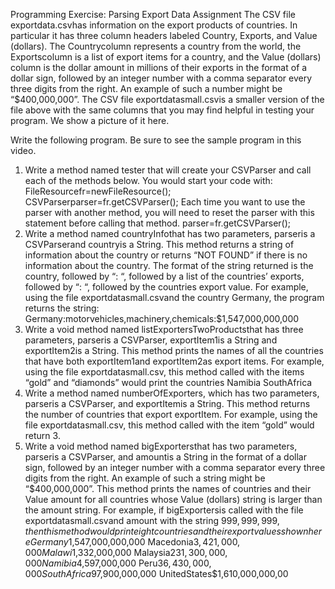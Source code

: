 Programming Exercise: Parsing Export Data
Assignment
The CSV file exportdata.csv​has information on the export products of countries. In particular it has
three column headers labeled Country​, Exports​, and Value (dollars)​. The Country​column
represents a country from the world, the Exports​column is a list of export items for a country, and
the Value (dollars)​column is the dollar amount in millions of their exports in the format of a dollar
sign, followed by an integer number with a comma separator every three digits from the right. An
example of such a number might be “$400,000,000”.
The CSV file exportdatasmall.csv​is a smaller version of the file above with the same columns that
you may find helpful in testing your program. We show a picture of it here.

Write the following program. Be sure to see the sample program in this video.
1. Write a method named tester that will create your CSVParser and call each of the methods
below. You would start your code with:
FileResourcefr=newFileResource();
CSVParserparser=fr.getCSVParser();
Each time you want to use the parser with another method, you will need to reset the parser with this
statement before calling that method.
parser=fr.getCSVParser();
2. Write a method named countryInfo​that has two parameters, parser​is a CSVParser​and
country​is a String. This method returns a string of information about the country or returns “NOT
FOUND” if there is no information about the country. The format of the string returned is the country,
followed by “: “, followed by a list of the countries’ exports, followed by “: “, followed by the countries
export value. For example, using the file exportdatasmall.csv​and the country Germany, the
program returns the string:
Germany:motorvehicles,machinery,chemicals:$1,547,000,000,000
3. Write a void method named listExportersTwoProducts​that has three parameters, parser​is a
CSVParser​, exportItem1​is a String and exportItem2​is a String. This method prints the names of
all the countries that have both exportItem1​and exportItem2​as export items. For example, using
the file exportdatasmall.csv​, this method called with the items “gold” and “diamonds” would print
the countries
Namibia
SouthAfrica
4. Write a method named numberOfExporters​, which has two parameters, parser​is a CSVParser​,
and exportItem​is a String. This method returns the number of countries that export exportItem​. For
example, using the file exportdatasmall.csv​, this method called with the item “gold” would return 3.
5. Write a void method named bigExporters​that has two parameters, parser​is a CSVParser​, and
amount​is a String in the format of a dollar sign, followed by an integer number with a comma
separator every three digits from the right. An example of such a string might be “$400,000,000”.
This method prints the names of countries and their Value amount for all countries whose Value
(dollars) string is larger than the amount string. For example, if bigExporters​is called with the file
exportdatasmall.csv​and amount with the string $999,999,999, then this method would print eight
countries and their export values shown here
Germany$1,547,000,000,000
Macedonia$3,421,000,000
Malawi$1,332,000,000
Malaysia$231,300,000,000
Namibia$4,597,000,000
Peru$36,430,000,000
SouthAfrica$97,900,000,000
UnitedStates$1,610,000,000,00